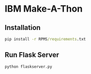 # IBM Make-A-Thon

## Installation

```cmd
pip install -r RPMS/requirements.txt
```
## Run Flask Server
```cmd
python flaskserver.py
